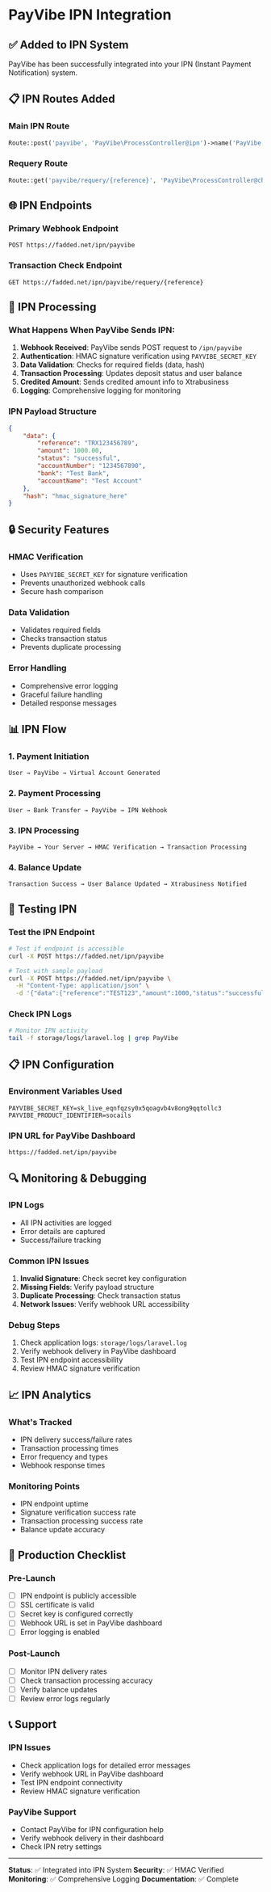 # PayVibe IPN Integration

## ✅ **Added to IPN System**

PayVibe has been successfully integrated into your IPN (Instant Payment Notification) system.

## 📋 **IPN Routes Added**

### **Main IPN Route**
```php
Route::post('payvibe', 'PayVibe\ProcessController@ipn')->name('PayVibe');
```

### **Requery Route**
```php
Route::get('payvibe/requery/{reference}', 'PayVibe\ProcessController@checkTransaction')->name('PayVibeRequery');
```

## 🌐 **IPN Endpoints**

### **Primary Webhook Endpoint**
```
POST https://fadded.net/ipn/payvibe
```

### **Transaction Check Endpoint**
```
GET https://fadded.net/ipn/payvibe/requery/{reference}
```

## 🔧 **IPN Processing**

### **What Happens When PayVibe Sends IPN:**

1. **Webhook Received**: PayVibe sends POST request to `/ipn/payvibe`
2. **Authentication**: HMAC signature verification using `PAYVIBE_SECRET_KEY`
3. **Data Validation**: Checks for required fields (data, hash)
4. **Transaction Processing**: Updates deposit status and user balance
5. **Credited Amount**: Sends credited amount info to Xtrabusiness
6. **Logging**: Comprehensive logging for monitoring

### **IPN Payload Structure**
```json
{
    "data": {
        "reference": "TRX123456789",
        "amount": 1000.00,
        "status": "successful",
        "accountNumber": "1234567890",
        "bank": "Test Bank",
        "accountName": "Test Account"
    },
    "hash": "hmac_signature_here"
}
```

## 🔒 **Security Features**

### **HMAC Verification**
- Uses `PAYVIBE_SECRET_KEY` for signature verification
- Prevents unauthorized webhook calls
- Secure hash comparison

### **Data Validation**
- Validates required fields
- Checks transaction status
- Prevents duplicate processing

### **Error Handling**
- Comprehensive error logging
- Graceful failure handling
- Detailed response messages

## 📊 **IPN Flow**

### **1. Payment Initiation**
```
User → PayVibe → Virtual Account Generated
```

### **2. Payment Processing**
```
User → Bank Transfer → PayVibe → IPN Webhook
```

### **3. IPN Processing**
```
PayVibe → Your Server → HMAC Verification → Transaction Processing
```

### **4. Balance Update**
```
Transaction Success → User Balance Updated → Xtrabusiness Notified
```

## 🧪 **Testing IPN**

### **Test the IPN Endpoint**
```bash
# Test if endpoint is accessible
curl -X POST https://fadded.net/ipn/payvibe

# Test with sample payload
curl -X POST https://fadded.net/ipn/payvibe \
  -H "Content-Type: application/json" \
  -d '{"data":{"reference":"TEST123","amount":1000,"status":"successful"},"hash":"test_hash"}'
```

### **Check IPN Logs**
```bash
# Monitor IPN activity
tail -f storage/logs/laravel.log | grep PayVibe
```

## 📋 **IPN Configuration**

### **Environment Variables Used**
```env
PAYVIBE_SECRET_KEY=sk_live_eqnfqzsy0x5qoagvb4v8ong9qqtollc3
PAYVIBE_PRODUCT_IDENTIFIER=socails
```

### **IPN URL for PayVibe Dashboard**
```
https://fadded.net/ipn/payvibe
```

## 🔍 **Monitoring & Debugging**

### **IPN Logs**
- All IPN activities are logged
- Error details are captured
- Success/failure tracking

### **Common IPN Issues**
1. **Invalid Signature**: Check secret key configuration
2. **Missing Fields**: Verify payload structure
3. **Duplicate Processing**: Check transaction status
4. **Network Issues**: Verify webhook URL accessibility

### **Debug Steps**
1. Check application logs: `storage/logs/laravel.log`
2. Verify webhook delivery in PayVibe dashboard
3. Test IPN endpoint accessibility
4. Review HMAC signature verification

## 📈 **IPN Analytics**

### **What's Tracked**
- IPN delivery success/failure rates
- Transaction processing times
- Error frequency and types
- Webhook response times

### **Monitoring Points**
- IPN endpoint uptime
- Signature verification success rate
- Transaction processing success rate
- Balance update accuracy

## 🚀 **Production Checklist**

### **Pre-Launch**
- [ ] IPN endpoint is publicly accessible
- [ ] SSL certificate is valid
- [ ] Secret key is configured correctly
- [ ] Webhook URL is set in PayVibe dashboard
- [ ] Error logging is enabled

### **Post-Launch**
- [ ] Monitor IPN delivery rates
- [ ] Check transaction processing accuracy
- [ ] Verify balance updates
- [ ] Review error logs regularly

## 📞 **Support**

### **IPN Issues**
- Check application logs for detailed error messages
- Verify webhook URL in PayVibe dashboard
- Test IPN endpoint connectivity
- Review HMAC signature verification

### **PayVibe Support**
- Contact PayVibe for IPN configuration help
- Verify webhook delivery in their dashboard
- Check IPN retry settings

---

**Status**: ✅ Integrated into IPN System
**Security**: ✅ HMAC Verified
**Monitoring**: ✅ Comprehensive Logging
**Documentation**: ✅ Complete 